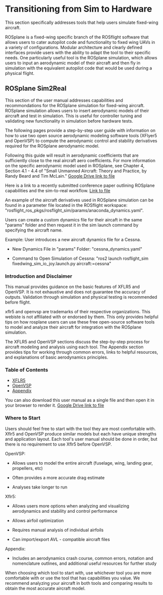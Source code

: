 # Transitioning from Sim to Hardware

This section specifically addresses tools that help users simulate fixed-wing aircraft. 

ROSplane is a fixed-wing specific branch of the ROSflight software that allows users to cater autopilot code and functionality to fixed wing UAVs in a variety of configurations. Modular architecture and clearly defined interfaces provide users with the ability to adapt the tool to their specific needs. One particularly useful tool is the ROSplane simulation, which allows users to input an aerodynamic model of their aircraft and then fly in simulation with the equivalent autopilot code that would be used during a physical flight. 


## ROSplane Sim2Real
This section of the user manual addresses capabilities and recommondations for the ROSplane simulation for fixed-wing aircraft. 
ROSplane simulation allows users to insert aerodynamic models of their aircraft and test in simulation.
This is useful for controller tuning and validating new functionality in simulation before hardware tests.

The following pages provide a step-by-step user guide with information on how to use two open source aerodynamic modeling software tools (XFlyer5 and OpenVSP) to compute the aerodynamic control and stability derivatives required for the ROSplane aerodynamic model.

Following this guide will result in aerodynamic coefficients that are sufficiently close to the real aircraft aero coefficients.
For more information on the specific aerodynamic model used in ROSplane, see Chapter 4, Section 4.1 - 4.4 of "Small Unmanned Aircraft: Theory and Practice, by Randy Beard and Tim McLain."
[Google Drive link to file](https://drive.google.com/file/d/10iq7L_kAAdkjCFoq4EBRaT1u212BbyJ7/view)

Here is a link to a recently submitted conference paper outlining ROSplane capabilities and the sim-to-real workflow. 
[Link to file](https://arxiv.org/abs/2510.01041)

An example of the aircraft derivatives used in ROSplane simulation can be found in a parameter file located in the ROSflight workspace:
"rosflight_ros_pkgs/rosflight_sim/params/anaconda_dynamics.yaml". 

Users can create a custom dynamics file for their aircaft in the same "params" folder and then request it in the sim launch command by specifying the aircraft name. 

Example: User introduces a new aircraft dynamics file for a Cessna.

- New Dynamics File in "params" Folder: "cessna_dynamics.yaml"

- Command to Open Simulation of Cessna: "ros2 launch rosflight_sim fixedwing_sim_io_joy.launch.py aircraft:=cessna"


### Introduction and Disclaimer

This manual provides guidance on the basic features of XFLR5 and OpenVSP. It is not exhaustive and does not guarantee the accuracy of outputs. Validation through simulation and physical testing is recommended before flight.

xflr5 and openvsp are trademarks of their respective organizations. This webiste is not affiliated with or endorsed by them. This only provides helpful tips on how rosplane users can use these free open-source software tools to model and analyze their aircraft for integration with the ROSplane simulation.

The XFLR5 and OpenVSP sections discuss the step-by-step process for aircraft modeling and analysis using each tool. 
The Appendix section provides tips for working through common errors, links to helpful resources, and explanations of basic aerodynamics principles. 

### Table of Contents

* [XFLR5](user-manual-xflr5.md)
* [OpenVSP](user-manual-openvsp.md)
* [Appendix](user-manual-appendix.md)

You can also download this user manual as a single file and then open it in your browser to render it.
[Google Drive link to file](https://drive.google.com/file/d/10-37yCIjK796dnT-5MB5-q3M8o2nCi5_/view)


### Where to Start

Users should feel free to start with the tool they are most comfortable with. 
Xflr5 and OpenVSP produce similar models but each have unique strengths and application layout. 
Each tool's user manual should be done in order, but there is no requirement to use Xflr5 before OpenVSP. 

OpenVSP:

* Allows users to model the entire aircraft (fuselage, wing, landing gear, propellers, etc)

* Often provides a more accurate drag estimate

* Analyses take longer to run

Xflr5:

* Allows users more options when analyzing and visualizing aerodynamics and stability and control performance

* Allows airfoil optimization 

* Requires manual analysis of individual airfoils

* Can import/export AVL - compatible aircraft files

Appendix:

* Includes an aerodynamics crash course, common errors, notation and nomenclature outlines, and additional useful resources for further study 

When choosing which tool to start with, use whichever tool you are more comfortable with or use the tool that has capabilities you value. 
We recommend analyzing your aircraft in both tools and comparing results to obtain the most accurate aircraft model. 





